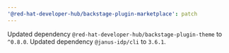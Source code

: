 ```yaml
---
'@red-hat-developer-hub/backstage-plugin-marketplace': patch
---
```


Updated dependency `@red-hat-developer-hub/backstage-plugin-theme` to `^0.8.0`.
Updated dependency `@janus-idp/cli` to `3.6.1`.
